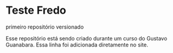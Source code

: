 # Teste Fredo
 primeiro repositório versionado

Esse repositório está sendo criado durante um curso do Gustavo Guanabara. 
Essa linha foi adicionada diretamente no site. 
